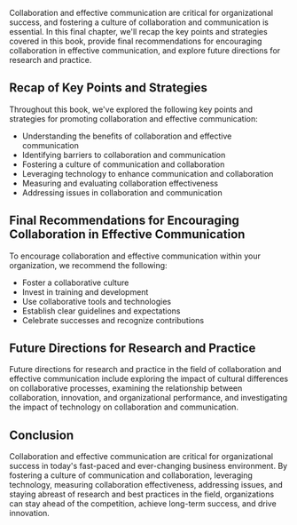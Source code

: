 
Collaboration and effective communication are critical for organizational success, and fostering a culture of collaboration and communication is essential. In this final chapter, we'll recap the key points and strategies covered in this book, provide final recommendations for encouraging collaboration in effective communication, and explore future directions for research and practice.

Recap of Key Points and Strategies
----------------------------------

Throughout this book, we've explored the following key points and strategies for promoting collaboration and effective communication:

* Understanding the benefits of collaboration and effective communication
* Identifying barriers to collaboration and communication
* Fostering a culture of communication and collaboration
* Leveraging technology to enhance communication and collaboration
* Measuring and evaluating collaboration effectiveness
* Addressing issues in collaboration and communication

Final Recommendations for Encouraging Collaboration in Effective Communication
------------------------------------------------------------------------------

To encourage collaboration and effective communication within your organization, we recommend the following:

* Foster a collaborative culture
* Invest in training and development
* Use collaborative tools and technologies
* Establish clear guidelines and expectations
* Celebrate successes and recognize contributions

Future Directions for Research and Practice
-------------------------------------------

Future directions for research and practice in the field of collaboration and effective communication include exploring the impact of cultural differences on collaborative processes, examining the relationship between collaboration, innovation, and organizational performance, and investigating the impact of technology on collaboration and communication.

Conclusion
----------

Collaboration and effective communication are critical for organizational success in today's fast-paced and ever-changing business environment. By fostering a culture of communication and collaboration, leveraging technology, measuring collaboration effectiveness, addressing issues, and staying abreast of research and best practices in the field, organizations can stay ahead of the competition, achieve long-term success, and drive innovation.